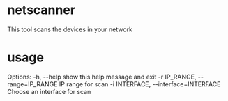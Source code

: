 # netscanner
This tool scans the devices in your network

# usage
Options:
  -h, --help            show this help message and exit
  -r IP_RANGE, --range=IP_RANGE
                        IP range for scan
  -i INTERFACE, --interface=INTERFACE
                        Choose an interface for scan

